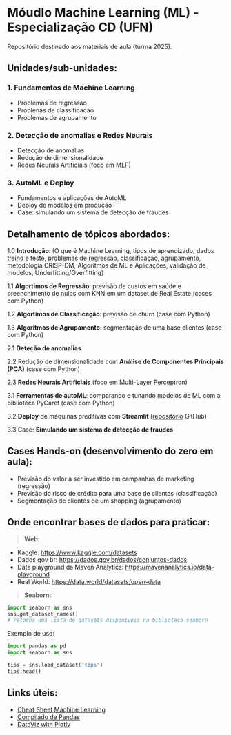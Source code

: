 # Móudlo Machine Learning (ML) - Especialização CD (UFN)

Repositório destinado aos materiais de aula (turma 2025).

## Unidades/sub-unidades:

### 1. Fundamentos de Machine Learning
- Problemas de regressão
- Problenas de classificacao
- Problemas de agrupamento

### 2. Detecção de anomalias e Redes Neurais
- Detecção de anomalias
- Redução de dimensionalidade
- Redes Neurais Artificiais (foco em MLP)

### 3. AutoML e Deploy
- Fundamentos e aplicações de AutoML
- Deploy de modelos em produção
- Case: simulando um sistema de detecção de fraudes



## Detalhamento de tópicos abordados:

1.0 **Introdução**: (O que é Machine Learning, tipos de aprendizado, dados treino e teste, problemas de regressão, classificação, agrupamento, metodologia CRISP-DM, Algoritmos de ML e Aplicações, validação de modelos, Underfitting/Overfitting)

1.1 **Algortimos de Regressão**: previsão de custos em saúde e preenchimento de nulos com KNN em um dataset de Real Estate (cases com Python)

1.2 **Algortimos de Classificação**: previsão de churn (case com Python)

1.3 **Algoritmos de Agrupamento**: segmentação de uma base clientes (case com Python)

2.1 **Deteção de anomalias**

2.2 Redução de dimensionalidade com **Análise de Componentes Principais (PCA)** (case com Python)

2.3 **Redes Neurais Artificiais** (foco em Multi-Layer Perceptron)

3.1 **Ferramentas de autoML**: comparando e tunando modelos de ML com a biblioteca PyCaret (case com Python)

3.2 **Deploy** de máquinas preditivas com **Streamlit** ([repositório](https://github.com/OviedoVR/MLpredictSales) GitHub)

3.3 Case: **Simulando um sistema de detecção de fraudes**


## Cases Hands-on (desenvolvimento do zero em aula):
- Previsão do valor a ser investido em campanhas de marketing (regressão)
- Previsão do risco de crédito para uma base de clientes (classificação)
- Segmentação de clientes de um shopping (agrupamento)

## Onde encontrar bases de dados para praticar:

> **Web:**

- Kaggle: https://www.kaggle.com/datasets
- Dados gov br: https://dados.gov.br/dados/conjuntos-dados
- Data playground da Maven Analytics: https://mavenanalytics.io/data-playground
- Real World: https://data.world/datasets/open-data
  
> **Seaborn:**

```python
import seaborn as sns
sns.get_dataset_names()
# retorna uma lista de datasets disponíveis na biblioteca seaborn
```

Exemplo de uso:

```python
import pandas as pd
import seaborn as sns

tips = sns.load_dataset('tips')
tips.head()
```

## Links úteis:

- [Cheat Sheet Machine Learning](https://github.com/OviedoVR/ML_especializacao_2025/blob/main/cheatsheet/ML_cheat_sheet.ipynb)
- [Compilado de Pandas](https://oviedovr.github.io/compilado-pandas/)
- [DataViz with Plotly](https://oviedovr.github.io/DatavizWithPlotly/)